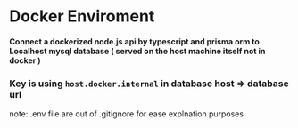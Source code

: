 # Docker Enviroment

#### Connect a dockerized node.js api by typescript and prisma orm to Localhost mysql database ( served on the host machine itself not in docker )

### Key is using `host.docker.internal` in database host => database url

note: .env file are out of .gitignore for ease explnation purposes
